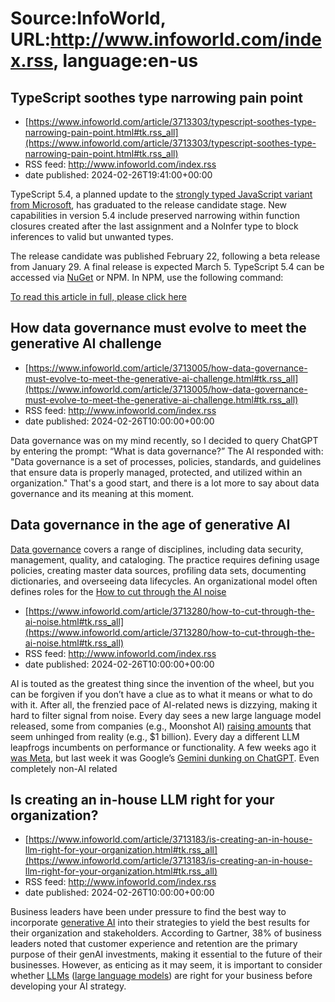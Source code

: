 # Source:InfoWorld, URL:http://www.infoworld.com/index.rss, language:en-us

## TypeScript soothes type narrowing pain point
 - [https://www.infoworld.com/article/3713303/typescript-soothes-type-narrowing-pain-point.html#tk.rss_all](https://www.infoworld.com/article/3713303/typescript-soothes-type-narrowing-pain-point.html#tk.rss_all)
 - RSS feed: http://www.infoworld.com/index.rss
 - date published: 2024-02-26T19:41:00+00:00

<article>
	<section class="page">
<p>TypeScript 5.4, a planned update to the <a href="https://www.infoworld.com/article/3538428/what-is-typescript-strongly-typed-javascript.html">strongly typed JavaScript variant from Microsoft</a>, has graduated to the release candidate stage. New capabilities in version 5.4 include preserved narrowing within function closures created after the last assignment and a NoInfer type to block inferences to valid but unwanted types.</p><p>The release candidate was published February 22, following a beta release from January 29. A final release is expected March 5. TypeScript 5.4 can be accessed via <a href="https://www.nuget.org/packages/Microsoft.TypeScript.MSBuild" rel="nofollow">NuGet</a> or NPM. In NPM, use the following command:</p><p class="jumpTag"><a href="/article/3713303/typescript-soothes-type-narrowing-pain-point.html#jump">To read this article in full, please click here</a></p></section></article>

## How data governance must evolve to meet the generative AI challenge
 - [https://www.infoworld.com/article/3713005/how-data-governance-must-evolve-to-meet-the-generative-ai-challenge.html#tk.rss_all](https://www.infoworld.com/article/3713005/how-data-governance-must-evolve-to-meet-the-generative-ai-challenge.html#tk.rss_all)
 - RSS feed: http://www.infoworld.com/index.rss
 - date published: 2024-02-26T10:00:00+00:00

<article>
	<section class="page">
<p>Data governance was on my mind recently, so I decided to query ChatGPT by entering the prompt: “What is data governance?” The AI responded with: "Data governance is a set of processes, policies, standards, and guidelines that ensure data is properly managed, protected, and utilized within an organization." That's a good start, and there is a lot more to say about data governance and its meaning at this moment.</p><h2>Data governance in the age of generative AI</h2>
<p><a href="https://blogs.starcio.com/2018/07/what-is-data-governance.html" rel="nofollow">Data governance</a> covers a range of disciplines, including data security, management, quality, and cataloging. The practice requires defining usage policies, creating master data sources, profiling data sets, documenting dictionaries, and overseeing data lifecycles. An organizational model often defines roles for the <a href="https://blogs.starcio.com/2021/08/data-driven-chief-data-offic

## How to cut through the AI noise
 - [https://www.infoworld.com/article/3713280/how-to-cut-through-the-ai-noise.html#tk.rss_all](https://www.infoworld.com/article/3713280/how-to-cut-through-the-ai-noise.html#tk.rss_all)
 - RSS feed: http://www.infoworld.com/index.rss
 - date published: 2024-02-26T10:00:00+00:00

<article>
	<section class="page">
<p>AI is touted as the greatest thing since the invention of the wheel, but you can be forgiven if you don’t have a clue as to what it means or what to do with it. After all, the frenzied pace of AI-related news is dizzying, making it hard to filter signal from noise. Every day sees a new large language model released, some from companies (e.g., Moonshot AI) <a href="https://twitter.com/rsalakhu/status/1761062276272902527" rel="nofollow">raising amounts</a> that seem unhinged from reality (e.g., $1 billion). Every day a different LLM leapfrogs incumbents on performance or functionality. A few weeks ago it <a href="https://digialps.com/meta-research-introduces-revolutionary-self-rewarding-language-models-capable-of-gpt-4-level-performance/" rel="nofollow">was Meta</a>, but last week it was Google’s <a href="https://twitter.com/debarghya_das/status/1759771115222978894" rel="nofollow">Gemini dunking on ChatGPT</a>. Even completely non-AI related

## Is creating an in-house LLM right for your organization?
 - [https://www.infoworld.com/article/3713183/is-creating-an-in-house-llm-right-for-your-organization.html#tk.rss_all](https://www.infoworld.com/article/3713183/is-creating-an-in-house-llm-right-for-your-organization.html#tk.rss_all)
 - RSS feed: http://www.infoworld.com/index.rss
 - date published: 2024-02-26T10:00:00+00:00

<article>
	<section class="page">
<p>Business leaders have been under pressure to find the best way to incorporate <a href="https://www.infoworld.com/article/3689973/what-is-generative-ai-artificial-intelligence-that-creates.html">generative AI</a> into their strategies to yield the best results for their organization and stakeholders. According to Gartner, 38% of business leaders noted that customer experience and retention are the primary purpose of their genAI investments, making it essential to the future of their businesses. However, as enticing as it may seem, it is important to consider whether <a href="https://www.infoworld.com/article/3709489/large-language-models-the-foundations-of-generative-ai.html">LLMs</a> (<a href="https://www.infoworld.com/article/3709489/large-language-models-the-foundations-of-generative-ai.html">large language models</a>) are right for your business before developing your AI strategy.</p><p class="jumpTag"><a href="/article/3713183/is-creat

